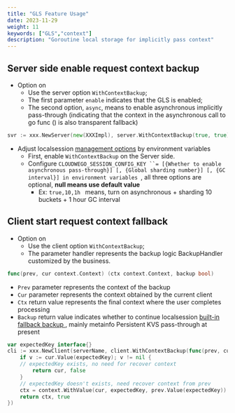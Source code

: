 ```yaml
---
title: "GLS Feature Usage"
date: 2023-11-29
weight: 11
keywords: ["GLS","context"]
description: "Goroutine local storage for implicitly pass context"
---
```


## Server side enable request context backup

- Option on
  - Use the server option `WithContextBackup`;
  - The first parameter `enable` indicates that the GLS is enabled;
  - The second option, `async`, means to enable asynchronous implicitly pass-through (indicating that the context in the asynchronous call to go func () is also transparent fallback)

```go
svr := xxx.NewServer(new(XXXImpl), server.WithContextBackup(true, true))

```

- Adjust localsession [management options](https://github.com/cloudwego/localsession/blob/main/manager.go#L24) by environment variables
  - First, enable `WithContextBackup` on the Server side.
  - Configure `CLOUDWEGO_SESSION_CONFIG_KEY ``= [{Whether to enable asynchronous pass-through}] [, {Global sharding number}] [, {GC interval}] in environment variables `, all three options are optional, **null means use default value**
    - Ex: `true,10,1h ` means, turn on asynchronous + sharding 10 buckets + 1 hour GC interval

## Client start request context fallback

- Option on
  - Use the client option `WithContextBackup`;
  - The parameter handler represents the backup logic BackupHandler customized by the business.

```go
func(prev, cur context.Context) (ctx context.Context, backup bool)

```

- `Prev` parameter represents the context of the backup
- `Cur` parameter represents the context obtained by the current client
- `Ctx` return value represents the final context where the user completes processing
- `Backup` return value indicates whether to continue localsession [built-in fallback backup ](https://github.com/cloudwego/localsession/blob/main/backup/metainfo.go#L54),  mainly metainfo Persistent KVS pass-through at present

```go
var expectedKey interface{}
cli := xxx.NewClient(serverName, client.WithContextBackup(func(prev, cur context.Context) (ctx context.Context, backup bool) {
    if v := cur.Value(expectedKey); v != nil {
    // expectedKey exists, no need for recover context
        return cur, false
    }
    // expectedKey doesn't exists, need recover context from prev
    ctx = context.WithValue(cur, expectedKey, prev.Value(expectedKey))
    return ctx, true
})

```
